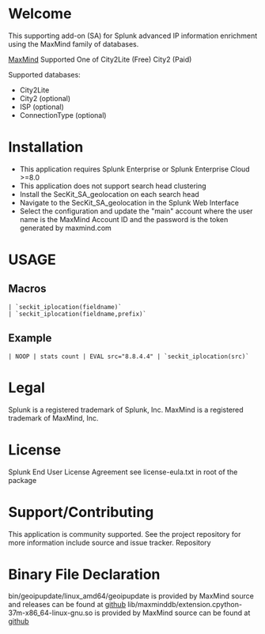 # Welcome

This supporting add-on (SA) for Splunk advanced IP information enrichment using the MaxMind family of databases.

[MaxMind](https://www.maxmind.com/en/geoip2-databases) Supported One of City2Lite (Free) City2 (Paid)

Supported databases:

* City2Lite
* City2 (optional)
* ISP (optional)
* ConnectionType (optional)


# Installation

* This application requires Splunk Enterprise or Splunk Enterprise Cloud >=8.0
* This application does not support search head clustering
* Install the SecKit_SA_geolocation on each search head
* Navigate to the SecKit_SA_geolocation in the Splunk Web Interface
* Select the configuration and update the "main" account where the user name is the MaxMind Account ID and the password is the token generated by maxmind.com

# USAGE

## Macros

```text
| `seckit_iplocation(fieldname)`
| `seckit_iplocation(fieldname,prefix)`
```

## Example

```
| NOOP | stats count | EVAL src="8.8.4.4" | `seckit_iplocation(src)`
```

# Legal

Splunk is a registered trademark of Splunk, Inc. MaxMind is a registered trademark of MaxMind, Inc.

# License

Splunk End User License Agreement see license-eula.txt in root of the package

# Support/Contributing

This application is community supported. See the project repository for more information include source and issue tracker. Repository

# Binary File Declaration

bin/geoipupdate/linux_amd64/geoipupdate is provided by MaxMind source and releases can be found at [github](https://github.com/maxmind/geoipupdate)
lib/maxminddb/extension.cpython-37m-x86_64-linux-gnu.so is provided by MaxMind source can be found at [github](https://github.com/maxmind/MaxMind-DB-Reader-python)
